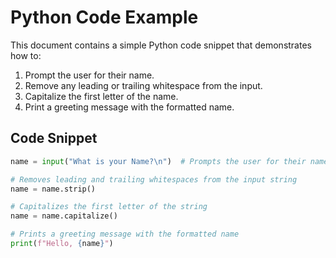 # Python Code Example

This document contains a simple Python code snippet that demonstrates how to:

1. Prompt the user for their name.
2. Remove any leading or trailing whitespace from the input.
3. Capitalize the first letter of the name.
4. Print a greeting message with the formatted name.

## Code Snippet

```python
name = input("What is your Name?\n")  # Prompts the user for their name

# Removes leading and trailing whitespaces from the input string
name = name.strip()

# Capitalizes the first letter of the string
name = name.capitalize()

# Prints a greeting message with the formatted name
print(f"Hello, {name}")
